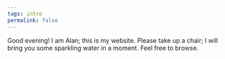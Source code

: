 ```yaml
---
tags: intro
permalink: false
---
```

Good evening! I am Alan; this is my website.
Please take up a chair; I will bring you some sparkling water in a moment.
Feel free to browse.


[UKC]: https://ukings.ca "University of King's College | Halifax, Nova Scotia"
[Haskell]: https://haskell.org "The Haskell programming language"
